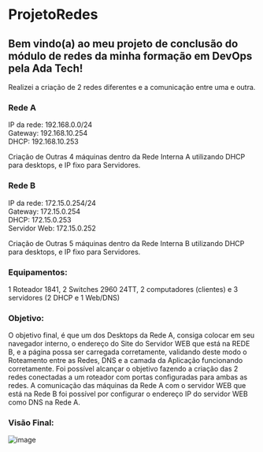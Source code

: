 # ProjetoRedes

## Bem vindo(a) ao meu projeto de conclusão do módulo de redes da minha formação em DevOps pela Ada Tech!

Realizei a criação de 2 redes diferentes e a comunicação entre uma e outra.

### Rede A
IP da rede: 192.168.0.0/24   
Gateway: 192.168.10.254   
DHCP: 192.168.10.253

Criação de Outras 4 máquinas dentro da Rede Interna A utilizando DHCP para desktops, e IP fixo para Servidores.

### Rede B
IP da rede: 172.15.0.254/24   
Gateway: 172.15.0.254   
DHCP: 172.15.0.253    
Servidor Web: 172.15.0.252 

Criação de Outras 5 máquinas dentro da Rede Interna B utilizando DHCP para desktops, e IP fixo para Servidores.

### Equipamentos:
1 Roteador 1841, 2 Switches 2960 24TT, 2 computadores (clientes) e 3 servidores (2 DHCP e 1 Web/DNS)

### Objetivo:
O objetivo final, é que um dos Desktops da Rede A, consiga colocar em seu navegador interno, o endereço do Site do Servidor WEB que está na REDE B, e a página possa ser carregada corretamente, validando deste modo o Roteamento entre as Redes, DNS e a camada da Aplicação funcionando corretamente.
Foi possível alcançar o objetivo fazendo a criação das 2 redes conectadas a um roteador com portas configuradas para ambas as redes. A comunicação das máquinas da Rede A com o servidor WEB que está na Rede B foi possível por configurar o endereço IP do servidor WEB como DNS na Rede A.

### Visão Final:
![image](https://github.com/carlosalex96/ProjetoRedes/assets/83734836/4d177040-fff9-479c-8cb4-bf5f136444d2)
